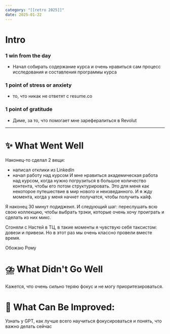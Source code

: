 ```yaml
---
category: "[[retro 2025]]"
date: 2025-01-22
---
```


# Intro
### 1 win from the day
- Начал собирать содержание курса и очень нравиться сам процесс исследования и составления программы курса
### 1 point of stress or anxiety
- то, что никак не ответят с resume.co
### 1 point of gratitude
- Диме, за то, что помогает мне зарефералиться в Revolut 
---
# **✨ What Went Well**
Наконец-то сделал 2 вещи:
- написал отклики из LinkedIn
- начал работу над курсом
И мне нравиться академическая работа над курсом, когда нужно погрузиться в большое количество контента, чтобы его потом структурировать. 
Это для меня как некоторое путешествие в мир нового и неизведанного. И я жду момента, когда у меня начнет получатся, чтобы получить кайф.

Я наконец 30 минут подиджеил. И следующий шаг: переслушать всю свою коллекцию, чтобы выбрать трэки, которые очень хочу проиграть и сделать из них микс. 

Сгоняли с Настей в ТЦ, в такие моменты я чувствую себя таксистом: довези и привези. Но в этот раз мы очень классно провели вместе время.

Обожаю Рому

#  **⛈️ What Didn't Go Well**

Кажется, что очень сильно теряю фокус и не могу приоритезироваться. 


# **💫 What Can Be Improved**:

Узнать у GPT, как лучше всего научиться фокусироваться и понять, что важно делать сейчас

